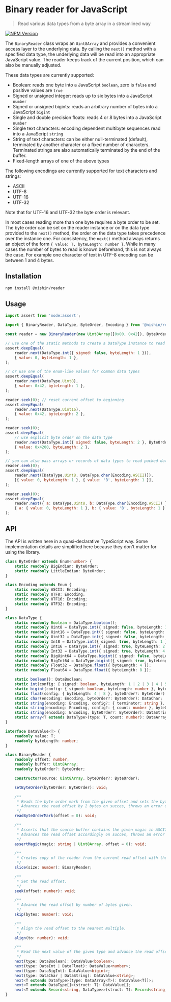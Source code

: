 # Binary reader for JavaScript

> Read various data types from a byte array in a streamlined way

[![NPM Version][npm-image]][npm-url]

The `BinaryReader` class wraps an `Uint8Array` and provides a convenient access layer to the underlying data. By calling the `next()` method with a specified data type, the underlying data will be read into an appropriate JavaScript value. The reader keeps track of the current position, which can also be manually adjusted.

These data types are currently supported:

- Boolean: reads one byte into a JavaScript `boolean`, zero is `false` and positive values are `true`
- Signed or unsigned integer: reads up to six bytes into a JavaScript `number`
- Signed or unsigned bigints: reads an arbitrary number of bytes into a JavaScript `bigint`
- Single and double precision floats: reads 4 or 8 bytes into a JavaScript `number`
- Single text characters: encoding dependent multibyte sequences read into a JavaScript `string`
- String of text characters: can be either null-terminated (default), terminated by another character or a fixed number of characters. Terminated strings are also automatically terminated by the end of the buffer.
- Fixed-length arrays of one of the above types

The following encodings are currently supported for text characters and strings:

- ASCII
- UTF-8
- UTF-16
- UTF-32

Note that for UTF-16 and UTF-32 the byte order is relevant.

In most cases reading more than one byte requires a byte order to be set. The byte order can be set on the reader instance or on the data type provided to the `next()` method, the order on the data type takes precedence over the instance one. For consistency, the `next()` method always returns an object of the form `{ value: T, byteLength: number }`. While in many cases the number of bytes to read is known beforehand, this is not always the case. For example one character of text in UTF-8 encoding can be between 1 and 4 bytes.

## Installation

```sh
npm install @nishin/reader
```

## Usage

```js
import assert from 'node:assert';

import { BinaryReader, DataType, ByteOrder, Encoding } from '@nishin/reader';

const reader = new BinaryReader(new Uint8Array([0x00, 0x42]), ByteOrder.BigEndian);

// use one of the static methods to create a DataType instance to read
assert.deepEqual(
	reader.next(DataType.int({ signed: false, byteLength: 1 })),
	{ value: 0, byteLength: 1 },
);

// or use one of the enum-like values for common data types
assert.deepEqual(
	reader.next(DataType.Uint8),
	{ value: 0x42, byteLength: 1 },
);

reader.seek(0); // reset current offset to beginning
assert.deepEqual(
	reader.next(DataType.Uint16),
	{ value: 0x42, byteLength: 2 },
);

reader.seek(0);
assert.deepEqual(
	// use explicit byte order on the data type
	reader.next(DataType.int({ signed: false, byteLength: 2 }, ByteOrder.LittleEndian)),
	{ value: 0x4200, byteLength: 2 },
);

// you can also pass arrays or records of data types to read packed data like a struct
reader.seek(0);
assert.deepEqual(
	reader.next([DataType.Uint8, DataType.char(Encoding.ASCII)]),
	[{ value: 0, byteLength: 1 }, { value: 'B', byteLength: 1 }],
);

reader.seek(0);
assert.deepEqual(
	reader.next({ a: DataType.Uint8, b: DataType.char(Encoding.ASCII) }),
	{ a: { value: 0, byteLength: 1 }, b: { value: 'B', byteLength: 1 } },
);

```

## API
The API is written here in a quasi-declarative TypeScript way. Some implementation details are simplified here because they don't matter for using the library.

```ts
class ByteOrder extends Enum<number> {
	static readonly BigEndian: ByteOrder;
	static readonly LittleEndian: ByteOrder;
}

class Encoding extends Enum {
	static readonly ASCII: Encoding;
	static readonly UTF8: Encoding;
	static readonly UTF16: Encoding;
	static readonly UTF32: Encoding;
}

class DataType {
	static readonly Boolean = DataType.boolean();
	static readonly Uint8 = DataType.int({ signed: false, byteLength: 1 });
	static readonly Uint16 = DataType.int({ signed: false, byteLength: 2 });
	static readonly Uint32 = DataType.int({ signed: false, byteLength: 4 });
	static readonly Int8 = DataType.int({ signed: true, byteLength: 1 });
	static readonly Int16 = DataType.int({ signed: true, byteLength: 2 });
	static readonly Int32 = DataType.int({ signed: true, byteLength: 4 });
	static readonly BigUint64 = DataType.bigint({ signed: false, byteLength: 8 });
	static readonly BigInt64 = DataType.bigint({ signed: true, byteLength: 8 });
	static readonly Float32 = DataType.float({ byteLength: 4 });
	static readonly Float64 = DataType.float({ byteLength: 8 });

	static boolean(): DataBoolean;
	static int(config: { signed: boolean, byteLength: 1 | 2 | 3 | 4 | 5 | 6 }, byteOrder?: ByteOrder): DataInt;
	static bigint(config: { signed: boolean, byteLength: number }, byteOrder?: ByteOrder): DataBigInt;
	static float(config: { byteLength: 4 | 8 }, byteOrder?: ByteOrder): DataFloat;
	static char(encoding: Encoding, byteOrder?: ByteOrder): DataChar;
	static string(encoding: Encoding, config?: { terminator: string }, byteOrder?: ByteOrder): DataString;
	static string(encoding: Encoding, config?: { count: number }, byteOrder?: ByteOrder): DataString;
	static string(encoding: Encoding, byteOrder?: ByteOrder): DataString; // null terminated string
	static array<T extends DataType>(type: T, count: number): DataArray<T>;
}

interface DataValue<T> {
	readonly value: T;
	readonly byteLength: number;
}

class BinaryReader {
	readonly offset: number;
	readonly buffer: Uint8Array;
	readonly byteOrder?: ByteOrder;

	constructor(source: Uint8Array, byteOrder?: ByteOrder);

	setByteOrder(byteOrder: ByteOrder): void;

	/**
	 * Reads the byte order mark from the given offset and sets the byte order on the reader instance.
	 * Advances the read offset by 2 bytes on succes, throws an error otherwise.
	 */
	readByteOrderMark(offset = 0): void;

	/**
	 * Asserts that the source buffer contains the given magic in ASCII encoding or raw bytes at the given offset.
	 * Advances the read offset accordingly on succes, throws an error otherwise.
	 */ 
	assertMagic(magic: string | Uint8Array, offset = 0): void;

	/**
	 * Creates copy of the reader from the current read offset with the given size.
	 */
	slice(size: number): BinaryReader;

	/**
	 * Set the read offset.
	 */
	seek(offset: number): void;

	/**
	 * Advance the read offset by number of bytes given.
	 */
	skip(bytes: number): void;

	/**
	 * Align the read offset to the nearest multiple.
	 */
	align(to: number): void;

	/**
	 * Read the next value of the given type and advance the read offset by number of bytes processed. 
	 */
	next(type: DataBoolean): DataValue<boolean>;
	next(type: DataInt | DataFloat): DataValue<number>;
	next(type: DataBigInt): DataValue<bigint>;
	next(type: DataChar | DataString): DataValue<string>;
	next<T extends DataType>(type: DataArray<T>): DataValue<T[]>;
	next<T extends DataType[]>(struct: T): DataValue[];
	next<T extends Record<string, DataType>>(struct: T): Record<string, DataValue>;
}
```

[npm-image]: https://img.shields.io/npm/v/@nishin/reader.svg
[npm-url]: https://npmjs.org/package/@nishin/reader
